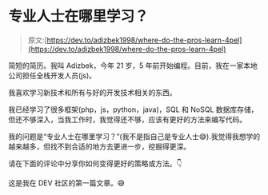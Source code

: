 # 专业人士在哪里学习？

> 原文:[https://dev.to/adizbek1998/where-do-the-pros-learn-4pel](https://dev.to/adizbek1998/where-do-the-pros-learn-4pel)

简短的简历。我叫 Adizbek，今年 21 岁，5 年前开始编程。目前，我在一家本地公司担任全栈开发人员(js)。

我喜欢学习新技术和所有与好的开发技术相关的东西。

我已经学习了很多框架(php，js，python，java)，SQL 和 NoSQL 数据库存储，但还不够深入，当我工作时，我觉得还不够，应该有更好的方法来编写代码。

我的问题是“专业人士在哪里学习？”(我不是指自己是专业人士😅).我觉得我想学的越来越多，但找不到合适的地方去更进一步，挖掘得更深。

请在下面的评论中分享你如何变得更好的策略或方法。👇

这是我在 DEV 社区的第一篇文章。😅